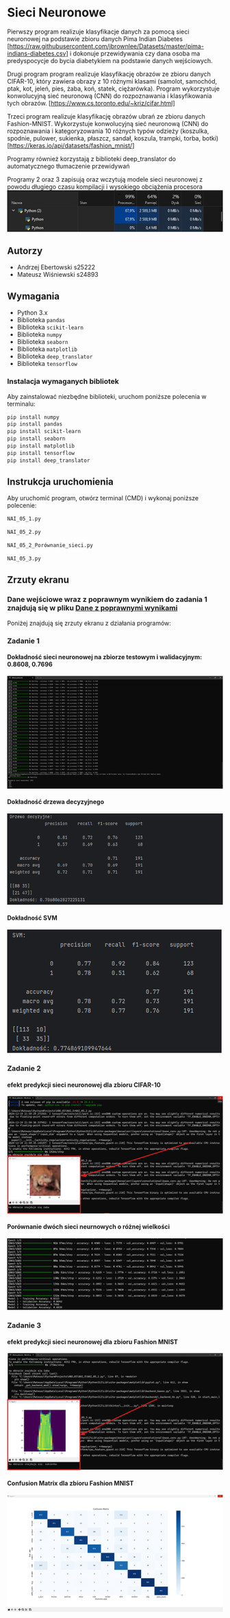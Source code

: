 # Sieci Neuronowe

Pierwszy program realizuje klasyfikacje danych za pomocą sieci neuronowej na podstawie zbioru danych Pima Indian Diabetes
[https://raw.githubusercontent.com/jbrownlee/Datasets/master/pima-indians-diabetes.csv]
i dokonuje przewidywania czy dana osoba ma predyspocycje do bycia diabetykiem na podstawie danych wejściowych.

Drugi program program realizuje klasyfikację obrazów ze zbioru danych CIFAR-10, który zawiera obrazy z 10 różnymi klasami (samolot, samochód, ptak, kot, jeleń, pies, żaba, koń, statek, ciężarówka). Program wykorzystuje konwolucyjną sieć neuronową (CNN) do rozpoznawania i klasyfikowania tych obrazów.
[https://www.cs.toronto.edu/~kriz/cifar.html]

Trzeci program realizuje klasyfikację obrazów ubrań ze zbioru danych Fashion-MNIST. Wykorzystuje konwolucyjną sieć neuronową (CNN) do rozpoznawania i kategoryzowania 10 różnych typów odzieży (koszulka, spodnie, pulower, sukienka, płaszcz, sandał, koszula, trampki, torba, botki)
[https://keras.io/api/datasets/fashion_mnist/]

Programy również korzystają z biblioteki deep_translator do automatycznego tłumaczenie przewidywań

Programy 2 oraz 3 zapisują oraz wczytują modele sieci neuronowej z powodu długiego czasu kompilacji i wysokiego obciążenia procesora
![Zrzut ekranu 0](NAI_scr/procesor.jpg)

## Autorzy

- Andrzej Ebertowski s25222
- Mateusz Wiśniewski s24893

## Wymagania

- Python 3.x
- Biblioteka `pandas`
- Biblioteka `scikit-learn`
- Biblioteka `numpy`
- Biblioteka `seaborn`
- Biblioteka `matplotlib`
- Biblioteka `deep_translator`
- Biblioteka `tensorflow`

### Instalacja wymaganych bibliotek

Aby zainstalować niezbędne biblioteki, uruchom poniższe polecenia w terminalu:

```bash
pip install numpy
pip install pandas
pip install scikit-learn
pip install seaborn
pip install matplotlib
pip install tensorflow
pip install deep_translator
```

## Instrukcja uruchomienia
Aby uruchomić program, otwórz terminal (CMD) i wykonaj poniższe polecenie:
```bash
NAI_05_1.py
```

```bash
NAI_05_2.py
```

```bash
NAI_05_2_Porównanie_sieci.py
```

```bash
NAI_05_3.py
```

## Zrzuty ekranu
### Dane wejściowe wraz z poprawnym wynikiem do zadania 1 znajdują się w pliku [Dane z poprawnymi wynikami](dane_do_predykcji_05_1.txt)

Poniżej znajdują się zrzuty ekranu z działania programów:

### Zadanie 1
#### Dokładność sieci neuronowej na zbiorze testowym i walidacyjnym: 0.8608, 0.7696
![Zrzut ekranu 1](NAI_scr/scr1.png)

#### Dokładność drzewa decyzyjnego
![Zrzut ekranu 2](NAI_scr/scr1_2.png)

#### Dokładność SVM 
![Zrzut ekranu 3](NAI_scr/scr1_3.png)

### Zadanie 2

#### efekt predykcji sieci neuronowej dla zbioru CIFAR-10
![Zrzut ekranu 4](NAI_scr/scr2.png)

#### Porównanie dwóch sieci neurnowych o różnej wielkości
![Zrzut ekranu 5](NAI_scr/scr2_2.png)

### Zadanie 3

#### efekt predykcji sieci neuronowej dla zbioru Fashion MNIST
![Zrzut ekranu 6](NAI_scr/scr3.png)

#### Confusion Matrix dla zbioru Fashion MNIST
![Zrzut ekranu 7](NAI_scr/scr3_2.png)

